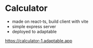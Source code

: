 # Calculator

- made on react-ts, build client with vite
- simple express server
- deployed to adaptable

https://calculator-1.adaptable.app
